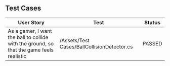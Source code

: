 ## Test Cases

User Story | Test | Status
--- | --- | ---
As a gamer, I want the ball to collide with the ground, so that the game feels realistic | /Assets/Test Cases/BallCollisionDetector.cs | PASSED
